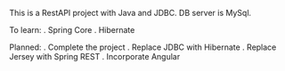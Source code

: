This is a RestAPI project with Java and JDBC.
DB server is MySql.

To learn:
. Spring Core
. Hibernate

Planned:
. Complete the project
. Replace JDBC with Hibernate
. Replace Jersey with Spring REST
. Incorporate Angular
